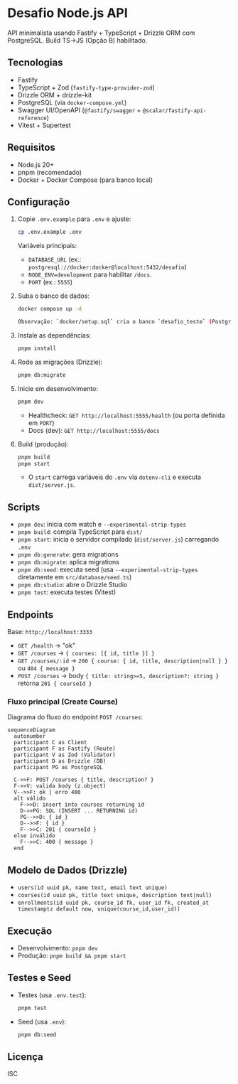 # Desafio Node.js API

API minimalista usando Fastify + TypeScript + Drizzle ORM com PostgreSQL. Build TS→JS (Opção B) habilitado.

## Tecnologias

- Fastify
- TypeScript + Zod (`fastify-type-provider-zod`)
- Drizzle ORM + drizzle-kit
- PostgreSQL (via `docker-compose.yml`)
- Swagger UI/OpenAPI (`@fastify/swagger` + `@scalar/fastify-api-reference`)
- Vitest + Supertest

## Requisitos

- Node.js 20+
- pnpm (recomendado)
- Docker + Docker Compose (para banco local)

## Configuração

1. Copie `.env.example` para `.env` e ajuste:
   ```bash
   cp .env.example .env
   ```
   Variáveis principais:
   - `DATABASE_URL` (ex.: `postgresql://docker:docker@localhost:5432/desafio`)
   - `NODE_ENV=development` para habilitar `/docs`.
   - `PORT` (ex.: `5555`)

2. Suba o banco de dados:
   ```bash
   docker compose up -d

   Observação: `docker/setup.sql` cria o banco `desafio_teste` (PostgreSQL) ao subir o container.
   ```

3. Instale as dependências:
   ```bash
   pnpm install
   ```

4. Rode as migrações (Drizzle):
   ```bash
   pnpm db:migrate
   ```

5. Inicie em desenvolvimento:
   ```bash
   pnpm dev
   ```
   - Healthcheck: `GET http://localhost:5555/health` (ou porta definida em `PORT`)
   - Docs (dev): `GET http://localhost:5555/docs`

6. Build (produção):
   ```bash
   pnpm build
   pnpm start
   ```
   - O `start` carrega variáveis do `.env` via `dotenv-cli` e executa `dist/server.js`.

## Scripts

- `pnpm dev`: inicia com watch e `--experimental-strip-types`
- `pnpm build`: compila TypeScript para `dist/`
- `pnpm start`: inicia o servidor compilado (`dist/server.js`) carregando `.env`
- `pnpm db:generate`: gera migrations
- `pnpm db:migrate`: aplica migrations
- `pnpm db:seed`: executa seed (usa `--experimental-strip-types` diretamente em `src/database/seed.ts`)
- `pnpm db:studio`: abre o Drizzle Studio
- `pnpm test`: executa testes (Vitest)

## Endpoints

Base: `http://localhost:3333`

- `GET /health` → "ok"
- `GET /courses` → `{ courses: [{ id, title }] }`
- `GET /courses/:id` → `200 { course: { id, title, description|null } }` ou `404 { message }`
- `POST /courses` → body `{ title: string>=5, description?: string }` retorna `201 { courseId }`

### Fluxo principal (Create Course)

Diagrama do fluxo do endpoint `POST /courses`:

```mermaid
sequenceDiagram
  autonumber
  participant C as Client
  participant F as Fastify (Route)
  participant V as Zod (Validator)
  participant D as Drizzle (DB)
  participant PG as PostgreSQL

  C->>F: POST /courses { title, description? }
  F->>V: valida body (z.object)
  V-->>F: ok | erro 400
  alt válido
    F->>D: insert into courses returning id
    D->>PG: SQL (INSERT ... RETURNING id)
    PG-->>D: { id }
    D-->>F: { id }
    F-->>C: 201 { courseId }
  else inválido
    F-->>C: 400 { message }
  end
```

## Modelo de Dados (Drizzle)

- `users(id uuid pk, name text, email text unique)`
- `courses(id uuid pk, title text unique, description text|null)`
- `enrollments(id uuid pk, course_id fk, user_id fk, created_at timestamptz default now, unique(course_id,user_id))`

## Execução

- Desenvolvimento: `pnpm dev`
- Produção: `pnpm build && pnpm start`

## Testes e Seed

- Testes (usa `.env.test`):
  ```bash
  pnpm test
  ```
- Seed (usa `.env`):
  ```bash
  pnpm db:seed
  ```

## Licença

ISC
